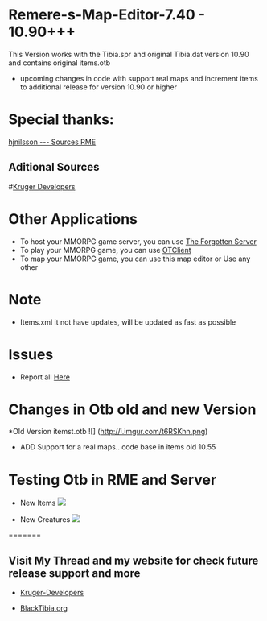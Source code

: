 # Remere-s-Map-Editor-7.40 - 10.90+++
This Version works with the Tibia.spr and original Tibia.dat version 10.90 and contains original items.otb

* upcoming changes in code with support real maps and increment items to additional release for version 10.90 or higher

# Special thanks:

[hjnilsson --- Sources RME](https://github.com/hjnilsson/rme)

## Aditional Sources
#[Kruger Developers](https://github.com/krugerdevelopers/RME)

# Other Applications

* To host your MMORPG game server, you can use [The Forgotten Server](https://github.com/otland/forgottenserver)
* To play your MMORPG game, you can use [OTClient](https://github.com/edubart/otclient)
* To map your MMORPG game, you can use this map editor or Use any other

# Note

* Items.xml it not have updates, will be updated as fast as possible

# Issues

* Report all [Here](https://github.com/ricker75/Remere-s-Map-Editor-10.78/issues)

# Changes in Otb old and new Version

*Old Version itemst.otb
![] (http://i.imgur.com/t6RSKhn.png)

* ADD Support for a real maps.. code base in items old 10.55


# Testing Otb in RME and Server

* New Items
![](http://i.imgur.com/eee4J6g.png)

* New Creatures
![](http://i.imgur.com/6ZBYjPt.png)


=======

## Visit My Thread and my website for check future release support and more

* [Kruger-Developers](http://kruger.260mb.net/)

*  [BlackTibia.org](http://www.blacktibia.org/t38982-remere-s-map-editor-10-78-10-79)
